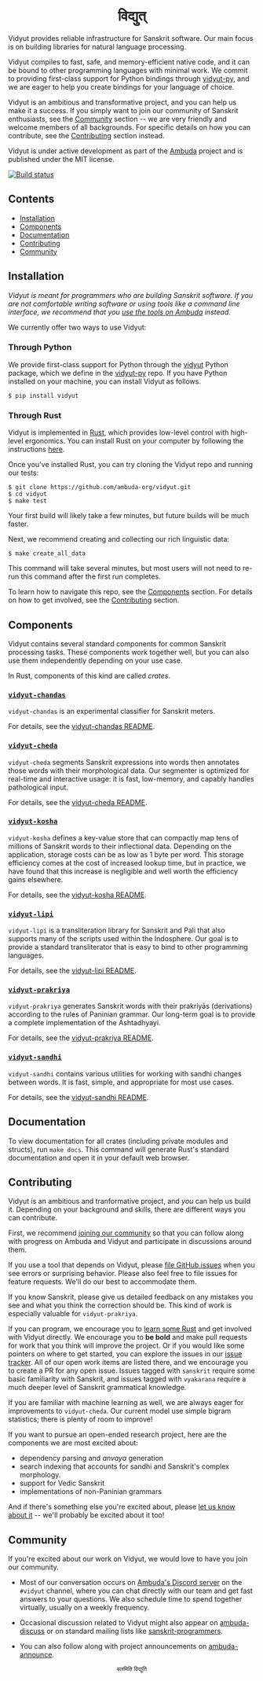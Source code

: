 <div align="center">
<h1>विद्युत्</h1>
</div>

Vidyut provides reliable infrastructure for Sanskrit software. Our main focus
is on building libraries for natural language processing.

Vidyut compiles to fast, safe, and memory-efficient native code, and it can be
bound to other programming languages with minimal work. We commit to providing
first-class support for Python bindings through [vidyut-py][vidyut-py], and we
are eager to help you create bindings for your language of choice.

Vidyut is an ambitious and transformative project, and you can help us make it
a success. If you simply want to join our community of Sanskrit enthusiasts,
see the [Community](#community) section -- we are very friendly and welcome
members of all backgrounds. For specific details on how you can contribute, see
the [Contributing](#contributing) section instead.

Vidyut is under active development as part of the [Ambuda][ambuda] project and
is published under the MIT license.

[![Build status](https://github.com/ambuda-org/vidyut/workflows/ci/badge.svg)](https://github.com/ambuda-org/vidyut/actions)


[ambuda]: https://ambuda.org
[vidyut-py]: https://github.com/ambuda-org/vidyut-py
[discord]: https://discord.gg/7rGdTyWY7Z
[issues]: https://github.com/ambuda-org/vidyut/issues


Contents
--------

- [Installation](#installation)
- [Components](#components)
- [Documentation](#documentation)
- [Contributing](#contributing)
- [Community](#community)


Installation
------------

*Vidyut is meant for programmers who are building Sanskrit software. If you are
not comfortable writing software or using tools like a command line interface,
we recommend that you [use the tools on Ambuda][ambuda-tools] instead.*

[ambuda-tools]: https://ambuda.org/tools/dictionaries

We currently offer two ways to use Vidyut:


### Through Python

We provide first-class support for Python through the [vidyut][vidyut-pypi]
Python package, which we define in the [vidyut-py][vidyut-py] repo. If you have
Python installed on your machine, you can install Vidyut as follows.

```shell
$ pip install vidyut
```

[vidyut-pypi]: https://pypi.org/project/vidyut/


### Through Rust

Vidyut is implemented in [Rust][rust], which provides low-level control with
high-level ergonomics. You can install Rust on your computer by following
the instructions [here][install-rust].

[rust]: https://www.rust-lang.org/
[install-rust]: https://www.rust-lang.org/tools/install

Once you've installed Rust, you can try cloning the Vidyut repo and running our
tests:

```shell
$ git clone https://github.com/ambuda-org/vidyut.git
$ cd vidyut
$ make test
```

Your first build will likely take a few minutes, but future builds will
be much faster.

Next, we recommend creating and collecting our rich linguistic data:

```shell
$ make create_all_data
```

This command will take several minutes, but most users will not need to re-run
this command after the first run completes.

To learn how to navigate this repo, see the [Components](#components) section.
For details on how to get involved, see the [Contributing](#contributing)
section.


Components
----------

Vidyut contains several standard components for common Sanskrit processing
tasks. These components work together well, but you can also use them
independently depending on your use case.

In Rust, components of this kind are called *crates*.


### [`vidyut-chandas`][vidyut-chandas]

`vidyut-chandas` is an experimental classifier for Sanskrit meters.

For details, see the [vidyut-chandas README][vidyut-chandas].


### [`vidyut-cheda`][vidyut-cheda]

`vidyut-cheda` segments Sanskrit expressions into words then annotates those
words with their morphological data. Our segmenter is optimized for real-time
and interactive usage: it is fast, low-memory, and capably handles pathological
input.

For details, see the [vidyut-cheda README][vidyut-cheda].


### [`vidyut-kosha`][vidyut-kosha]

`vidyut-kosha` defines a key-value store that can compactly map tens of
millions of Sanskrit words to their inflectional data. Depending on the
application, storage costs can be as low as 1 byte per word. This storage
efficiency comes at the cost of increased lookup time, but in practice, we have
found that this increase is negligible and well worth the efficiency gains
elsewhere.

For details, see the [vidyut-kosha README][vidyut-kosha].


### [`vidyut-lipi`][vidyut-lipi]

`vidyut-lipi` is a transliteration library for Sanskrit and Pali that also
supports many of the scripts used within the Indosphere. Our goal is to provide
a standard transliterator that is easy to bind to other programming languages.

For details, see the [vidyut-lipi README][vidyut-lipi].


### [`vidyut-prakriya`][vidyut-prakriya]

`vidyut-prakriya` generates Sanskrit words with their prakriyās (derivations)
according to the rules of Paninian grammar. Our long-term goal is to provide a
complete implementation of the Ashtadhyayi.

For details, see the [vidyut-prakriya README][vidyut-prakriya].


### [`vidyut-sandhi`][vidyut-sandhi]

`vidyut-sandhi` contains various utilities for working with sandhi changes
between words. It is fast, simple, and appropriate for most use cases.

For details, see the [vidyut-sandhi README][vidyut-sandhi].


[vidyut-chandas]: vidyut-chandas/README.md
[vidyut-cheda]: vidyut-cheda/README.md
[vidyut-kosha]: vidyut-kosha/README.md
[vidyut-lipi]: vidyut-lipi/README.md
[vidyut-prakriya]: vidyut-prakriya/README.md
[vidyut-sandhi]: vidyut-sandhi/README.md


Documentation
-------------

To view documentation for all crates (including private modules and structs),
run `make docs`. This command will generate Rust's standard documentation and
open it in your default web browser.


Contributing
------------

Vidyut is an ambitious and tranformative project, and *you* can help us build
it. Depending on your background and skills, there are different ways you can
contribute.

First, we recommend [joining our community](#community) so that you can follow
along with progress on Ambuda and Vidyut and participate in discussions around
them.

If you use a tool that depends on Vidyut, please [file GitHub issues][issues]
when you see errors or surprising behavior. Please also feel free to file
issues for feature requests. We'll do our best to accommodate them.

If you know Sanskrit, please give us detailed feedback on any mistakes you see
and what you think the correction should be. This kind of work is especially
valuable for `vidyut-prakriya`.

If you can program, we encourage you to [learn some Rust][learn-rust] and get
involved with Vidyut directly. We encourage you to **be bold** and make pull
requests for work that you think will improve the project. Or if you would like
some pointers on where to get started, you can explore the issues in our [issue
tracker][issue-tracker]. All of our open work items are listed there, and we
encourage you to create a PR for any open issue. Issues tagged with `sanskrit`
require some basic familiarity with Sanskrit, and issues tagged with
`vyakarana` require a much deeper level of Sanskrit grammatical knowledge.

If you are familiar with machine learning as well, we are always eager for
improvements to `vidyut-cheda`. Our current model use simple bigram statistics;
there is plenty of room to improve!

If you want to pursue an open-ended research project, here are the components
we are most excited about:

- dependency parsing and *anvaya* generation
- search indexing that accounts for sandhi and Sanskrit's complex morphology.
- support for Vedic Sanskrit
- implementations of non-Paninian grammars

And if there's something else you're excited about, please [let us know about
it](#community) -- we'll probably be excited about it too!

[learn-rust]: https://doc.rust-lang.org/book/
[issue-tracker]: https://github.com/ambuda-org/vidyut/issues
[aksharamukha]: https://github.com/virtualvinodh/aksharamukha


Community
---------

If you're excited about our work on Vidyut, we would love to have you join our
community.

- Most of our conversation occurs on [Ambuda's Discord server][discord] on the
  `#vidyut` channel, where you can chat directly with our team and get fast
  answers to your questions. We also schedule time to spend together virtually,
  usually on a weekly frequency.

- Occasional discussion related to Vidyut might also appear on
  [ambuda-discuss][ambuda-discuss] or on standard mailing lists like
  [sanskrit-programmers][sanskrit-programmers].

- You can also follow along with project announcements on
  [ambuda-announce][ambuda-announce].

[discord]: https://discord.gg/7rGdTyWY7Z
[ambuda-discuss]: https://groups.google.com/g/ambuda-discuss
[ambuda-announce]: https://groups.google.com/g/ambuda-announce 
[sanskrit-programmers]: https://groups.google.com/g/sanskrit-programmers

<div align="center">
<small>बलमिति विद्युति</small>
</div>

